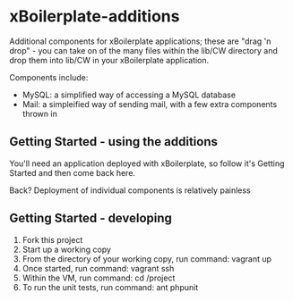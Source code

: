xBoilerplate-additions
======================

Additional components for xBoilerplate applications; these are "drag 'n drop" - you can take on of the many files
within the lib/CW directory and drop them into lib/CW in your xBoilerplate application.

Components include:
 - MySQL: a simplified way of accessing a MySQL database
 - Mail: a simpleified way of sending mail, with a few extra components thrown in

Getting Started - using the additions
----------------------------
You'll need an application deployed with xBoilerplate, so follow it's Getting Started and then come back here.

Back? Deployment of individual components is relatively painless

Getting Started - developing
----------------------------

 1. Fork this project
 2. Start up a working copy
 3. From the directory of your working copy, run command: vagrant up
 4. Once started, run command: vagrant ssh
 5. Within the VM, run command: cd /project
 6. To run the unit tests, run command: ant phpunit
